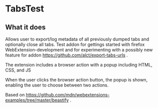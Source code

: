 # TabsTest

## What it does ##
Allows user to export/log metadata of all previously dumped tabs and optionally close all tabs.
Test addon for gettings started with firefox WebExtension-development and for experimenting with a possibly new feature for addon https://github.com/alct/export-tabs-urls .


The extension includes a browser action with a popup including HTML, CSS, and JS

When the user clicks the browser action button, the popup is shown, enabling
the user to choose between two actions.


Based on https://github.com/mdn/webextensions-examples/tree/master/beastify .